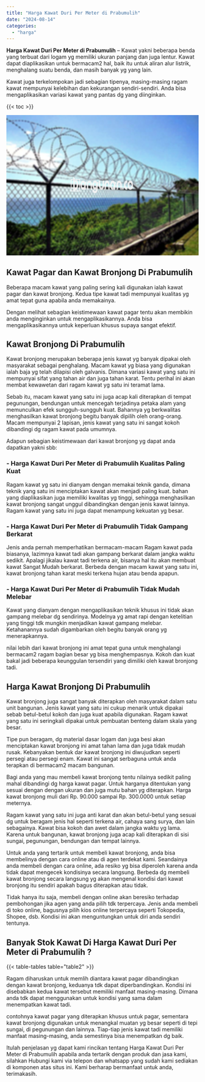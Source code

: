```yaml
---
title: "Harga Kawat Duri Per Meter di Prabumulih"
date: "2024-08-14"
categories: 
  - "harga"
---
```


**Harga Kawat Duri Per Meter di Prabumulih** – Kawat yakni beberapa benda yang terbuat dari logam yg memiliki ukuran panjang dan juga lentur. Kawat dapat diaplikasikan untuk bermacam2 hal, baik itu untuk aliran alur listrik, menghalang suatu benda, dan masih banyak yg yang lain.

Kawat juga terkelompokan jadi sebagian tipenya, masing-masing ragam kawat mempunyai kelebihan dan kekurangan sendiri-sendiri. Anda bisa mengaplikasikan variasi kawat yang pantas dg yang diinginkan.

{{< toc >}}

![Harga Kawat Duri Per Meter di Prabumulih](/images/jual-kawat-murah46.png)

## Kawat Pagar dan Kawat Bronjong Di Prabumulih

Beberapa macam kawat yang paling sering kali digunakan ialah kawat pagar dan kawat bronjong. Kedua tipe kawat tadi mempunyai kualitas yg amat tepat guna apabila anda memakainya.

Dengan melihat sebagian keistimewaan kawat pagar tentu akan membikin anda menginginkan untuk mengaplikasikannya. Anda bisa mengaplikasikannya untuk keperluan khusus supaya sangat efektif.

## Kawat Bronjong Di Prabumulih

Kawat bronjong merupakan beberapa jenis kawat yg banyak dipakai oleh masyarakat sebagai penghalang. Macam kawat yg biasa yang digunakan ialah baja yg telah dilapisi oleh galvanis. Dimana variasi kawat yang satu ini mempunyai sifat yang tahan air dan juga tahan karat. Tentu perihal ini akan membat kewawetan dari ragam kawat yg satu ini teramat lama.

Sebab itu, macam kawat yang satu ini juga acap kali diterapkan di tempat pegunungan, bendungan untuk mencegah terjadinya petaka alam yang memunculkan efek sungguh-sungguh kuat. Bahannya yg berkwalitas menghasilkan kawat bronjong begitu banyak dipilih oleh orang-orang. Macam mempunyai 2 lapisan, jenis kawat yang satu ini sangat kokoh dibandingi dg ragam kawat pada umumnya.

Adapun sebagian keistimewaan dari kawat bronjong yg dapat anda dapatkan yakni sbb:

### \- Harga Kawat Duri Per Meter di Prabumulih Kualitas Paling Kuat

Ragam kawat yg satu ini dianyam dengan memakai teknik ganda, dimana teknik yang satu ini menciptakan kawat akan menjadi paling kuat. bahan yang diaplikasikan juga memiliki kwalitas yg tinggi, sehingga menghasilkan kawat bronjong sangat unggul dibandingkan dengan jenis kawat lainnya. Ragam kawat yang satu ini juga dapat menampung kekuatan yg besar.

### \- Harga Kawat Duri Per Meter di Prabumulih Tidak Gampang Berkarat

Jenis anda pernah memperhatikan bermacam-macam Ragam kawat pada biasanya, lazimnya kawat tadi akan gampang berkarat dalam jangka waktu sedikit. Apalagi jikalau kawat tadi terkena air, bisanya hal itu akan membuat kawat Sangat Mudah berkarat. Berbeda dengan macam kawat yang satu ini, kawat bronjong tahan karat meski terkena hujan atau benda apapun.

### \- Harga Kawat Duri Per Meter di Prabumulih Tidak Mudah Melebar

Kawat yang dianyam dengan mengaplikasikan teknik khusus ini tidak akan gampang melebar dg sendirinya. Modelnya yg amat rapi dengan ketelitian yang tinggi tdk mungkin menjadikan kawat gampang melebar. Ketahanannya sudah digambarkan oleh begitu banyak orang yg menerapkannya.

nilai lebih dari kawat bronjong ini amat tepat guna untuk menghalangi bermacam2 ragam bagian besar yg bisa menghempasnya. Kokoh dan kuat bakal jadi beberapa keunggulan tersendiri yang dimiliki oleh kawat bronjong tadi.

## Harga Kawat Bronjong Di Prabumulih

Kawat bronjong juga sangat banyak diterapkan oleh masyarakat dalam satu unit bangunan. Jenis kawat yang satu ini cukup menarik untuk dipakai sebab betul-betul kokoh dan juga kuat apabila digunakan. Ragam kawat yang satu ini seringkali dipakai untuk pembuatan benteng dalam skala yang besar.

Tipe pun beragam, dg material dasar logam dan juga besi akan menciptakan kawat bronjong ini amat tahan lama dan juga tidak mudah rusak. Kebanyakan bentuk dar kawat bronjong ini diwujudkan seperti persegi atau persegi enam. Kawat ini sangat serbaguna untuk anda terapkan di bermacam2 macam bangunan.

Bagi anda yang mau membeli kawat bronjong tentu nilainya sedikit paling mahal dibandingi dg harga kawat pagar. Untuk harganya ditentukan yang sesuai dengan dengan ukuran dan juga mutu bahan yg diterapkan. Harga kawat bronjong muli dari Rp. 90.000 sampai Rp. 300.0000 untuk setiap meternya.

Ragam kawat yang satu ini juga anti karat dan akan betul-betul yang sesuai dg untuk beragam jenis hal seperti terkena air, cahaya sang surya, dan lain sebagainya. Kawat bisa kokoh dan awet dalam jangka waktu yg lama. Karena untuk bangunan, kawat bronjong juga acap kali diterapkan di sisi sungai, pegunungan, bendungan dan tempat lainnya.

Untuk anda yang tertarik untuk membeli kawat bronjong, anda bisa membelinya dengan cara online atau di agen terdekat kami. Seandainya anda membeli dengan cara online, ada resiko yg bisa diperoleh karena anda tidak dapat mengecek kondisinya secara langsung. Berbeda dg membeli kawat bronjong secara langsung yg akan mengenal kondisi dari kawat bronjong itu sendiri apakah bagus diterapkan atau tidak.

Tidak hanya itu saja, membeli dengan online akan beresiko terhadap pembohongan jika agen yang anda pilih tdk terpercaya. Jenis anda membeli di toko online, bagusnya pilih kios online terpercaya seperti Tokopedia, Shopee, dsb. Kondisi ini akan menguntungkan untuk diri anda sendiri tentunya.

## Banyak Stok Kawat Di Harga Kawat Duri Per Meter di Prabumulih ?

{{< table-tables table="table2" >}}

Ragam diharuskan untuk memlih diantara kawat pagar dibandingkan dengan kawat bronjong, keduanya tdk dapat diperbandingkan. Kondisi ini disebabkan kedua kawat tersebut memiliki manfaat masing-masing. Dimana anda tdk dapat menggunakan untuk kondisi yang sama dalam menempatkan kawat tadi.

contohnya kawat pagar yang diterapkan khusus untuk pagar, sementara kawat bronjong digunakan untuk menangkal muatan yg besar seperti di tepi sungai, di pegunungan dan lainnya. Tiap-tiap jenis kawat tadi memiliki manfaat masing-masing, anda semestinya bisa menempatkan dg baik.

Itulah penjelasan yg dapat kami rincikan tentang Harga Kawat Duri Per Meter di Prabumulih apabila anda tertarik dengan produk dan jasa kami, silahkan Hubungi kami via telepon dan whatsapp yang sudah kami sediakan di komponen atas situs ini. Kami berharap bermanfaat untuk anda, terimakasih.
